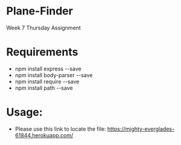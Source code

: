 # Plane-Finder
Week 7 Thursday Assignment

# Requirements
- npm install express --save
- npm install body-parser --save
- npm install require --save
- npm install path --save

# Usage:

- Please use this link to locate the file: https://mighty-everglades-61844.herokuapp.com/

